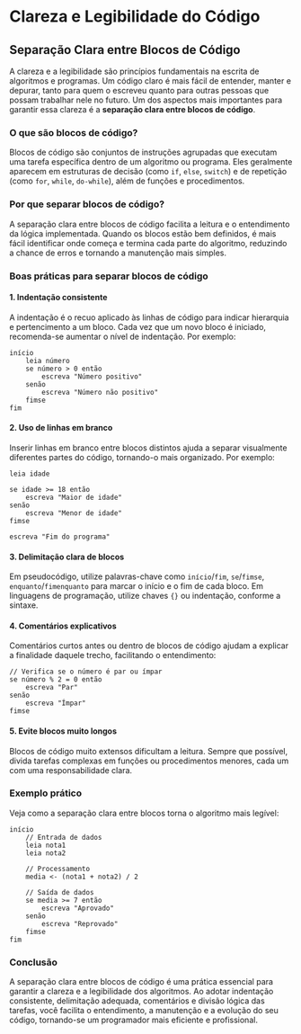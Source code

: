 
# Clareza e Legibilidade do Código

## Separação Clara entre Blocos de Código

A clareza e a legibilidade são princípios fundamentais na escrita de algoritmos e programas. Um código claro é mais fácil de entender, manter e depurar, tanto para quem o escreveu quanto para outras pessoas que possam trabalhar nele no futuro. Um dos aspectos mais importantes para garantir essa clareza é a **separação clara entre blocos de código**.

### O que são blocos de código?

Blocos de código são conjuntos de instruções agrupadas que executam uma tarefa específica dentro de um algoritmo ou programa. Eles geralmente aparecem em estruturas de decisão (como `if`, `else`, `switch`) e de repetição (como `for`, `while`, `do-while`), além de funções e procedimentos.

### Por que separar blocos de código?

A separação clara entre blocos de código facilita a leitura e o entendimento da lógica implementada. Quando os blocos estão bem definidos, é mais fácil identificar onde começa e termina cada parte do algoritmo, reduzindo a chance de erros e tornando a manutenção mais simples.

### Boas práticas para separar blocos de código

#### 1. **Indentação consistente**

A indentação é o recuo aplicado às linhas de código para indicar hierarquia e pertencimento a um bloco. Cada vez que um novo bloco é iniciado, recomenda-se aumentar o nível de indentação. Por exemplo:

```pseudocode
início
    leia número
    se número > 0 então
        escreva "Número positivo"
    senão
        escreva "Número não positivo"
    fimse
fim
```

#### 2. **Uso de linhas em branco**

Inserir linhas em branco entre blocos distintos ajuda a separar visualmente diferentes partes do código, tornando-o mais organizado. Por exemplo:

```pseudocode
leia idade

se idade >= 18 então
    escreva "Maior de idade"
senão
    escreva "Menor de idade"
fimse

escreva "Fim do programa"
```

#### 3. **Delimitação clara de blocos**

Em pseudocódigo, utilize palavras-chave como `início`/`fim`, `se`/`fimse`, `enquanto`/`fimenquanto` para marcar o início e o fim de cada bloco. Em linguagens de programação, utilize chaves `{}` ou indentação, conforme a sintaxe.

#### 4. **Comentários explicativos**

Comentários curtos antes ou dentro de blocos de código ajudam a explicar a finalidade daquele trecho, facilitando o entendimento:

```pseudocode
// Verifica se o número é par ou ímpar
se número % 2 = 0 então
    escreva "Par"
senão
    escreva "Ímpar"
fimse
```

#### 5. **Evite blocos muito longos**

Blocos de código muito extensos dificultam a leitura. Sempre que possível, divida tarefas complexas em funções ou procedimentos menores, cada um com uma responsabilidade clara.

### Exemplo prático

Veja como a separação clara entre blocos torna o algoritmo mais legível:

```pseudocode
início
    // Entrada de dados
    leia nota1
    leia nota2

    // Processamento
    media <- (nota1 + nota2) / 2

    // Saída de dados
    se media >= 7 então
        escreva "Aprovado"
    senão
        escreva "Reprovado"
    fimse
fim
```

### Conclusão

A separação clara entre blocos de código é uma prática essencial para garantir a clareza e a legibilidade dos algoritmos. Ao adotar indentação consistente, delimitação adequada, comentários e divisão lógica das tarefas, você facilita o entendimento, a manutenção e a evolução do seu código, tornando-se um programador mais eficiente e profissional.
```
